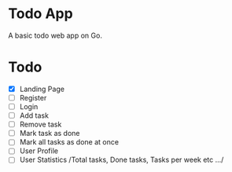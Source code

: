 # Todo App

A basic todo web app on Go.

# Todo

- [x] Landing Page
- [ ] Register
- [ ] Login
- [ ] Add task
- [ ] Remove task
- [ ] Mark task as done
- [ ] Mark all tasks as done at once
- [ ] User Profile
- [ ] User Statistics /Total tasks, Done tasks, Tasks per week etc .../